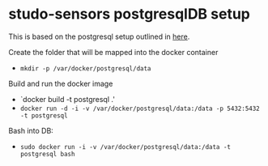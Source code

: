 studo-sensors postgresqlDB setup
=============================

This is based on the postgresql setup outlined in [here].

Create the folder that will be mapped into the docker container

* `mkdir -p /var/docker/postgresql/data`

Build and run the docker image
* `docker build -t postgresql .'
* `docker run -d -i -v /var/docker/postgresql/data:/data -p 5432:5432 -t postgresql`

Bash into DB:
* `sudo docker run -i -v /var/docker/postgresql/data:/data -t postgresql bash`

[here]: http://docs.docker.io/en/latest/examples/postgresql_service/